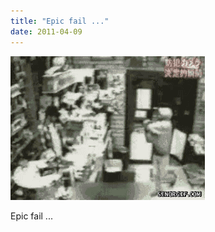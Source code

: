 ```yaml
---
title: "Epic fail ..."
date: 2011-04-09
---
```


![2011-04-09-5gmjf94e.gif](/images/2011-04-09-5gmjf94e.gif)

Epic fail ... 